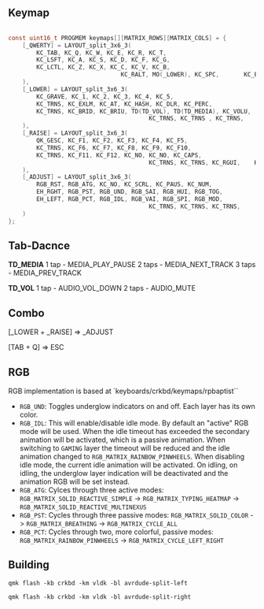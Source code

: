 ## Keymap

```c

const uint16_t PROGMEM keymaps[][MATRIX_ROWS][MATRIX_COLS] = {
	[_QWERTY] = LAYOUT_split_3x6_3(
        KC_TAB, KC_Q, KC_W, KC_E, KC_R, KC_T,                              KC_Y, KC_U, KC_I, KC_O, KC_P, KC_BSPC,
        KC_LSFT, KC_A, KC_S, KC_D, KC_F, KC_G,                             KC_H, KC_J, KC_K, KC_L, KC_SCLN, KC_QUOT,
        KC_LCTL, KC_Z, KC_X, KC_C, KC_V, KC_B,                             KC_N, KC_M, KC_COMM, KC_DOT, KC_SLSH, KC_RSFT,
                                KC_RALT, MO(_LOWER), KC_SPC,       KC_ENT, MO(_RAISE), KC_RGUI
    ),
	[_LOWER] = LAYOUT_split_3x6_3(
        KC_GRAVE, KC_1, KC_2, KC_3, KC_4, KC_5,                                  KC_6, KC_7, KC_8, KC_9, KC_0, C(RCTL(KC_BSPC)),
        KC_TRNS, KC_EXLM, KC_AT, KC_HASH, KC_DLR, KC_PERC,                       KC_CIRC, KC_AMPR, KC_ASTR, KC_LPRN, KC_RPRN, KC_GRV,
        KC_TRNS, KC_BRID, KC_BRIU, TD(TD_VOL), TD(TD_MEDIA), KC_VOLU,            KC_LBRC, KC_RBRC, KC_EQL, KC_MINS, KC_BSLS, KC_TILD,
                                        KC_TRNS, KC_TRNS , KC_TRNS,      KC_TRNS, KC_TRNS, KC_APP
    ),
	[_RAISE] = LAYOUT_split_3x6_3(
        QK_GESC, KC_F1, KC_F2, KC_F3, KC_F4, KC_F5,                         KC_PSCR, C(RCTL(KC_LEFT)), KC_UP, C(RCTL(KC_RGHT)), KC_PGUP, C(RCTL(KC_BSPC)),
        KC_TRNS, KC_F6, KC_F7, KC_F8, KC_F9, KC_F10,                        KC_INS, KC_LEFT, KC_DOWN, KC_RGHT, KC_PGDN, KC_HOME,
        KC_TRNS, KC_F11, KC_F12, KC_NO, KC_NO, KC_CAPS,                     KC_DEL, KC_NO, KC_PPLS, KC_PMNS, KC_SLSH, KC_END,
                                        KC_TRNS, KC_TRNS, KC_RGUI,    KC_TRNS, KC_NO, KC_APP
    ),
	[_ADJUST] = LAYOUT_split_3x6_3(
        RGB_RST, RGB_ATG, KC_NO, KC_SCRL, KC_PAUS, KC_NUM,                      KC_CALC, KC_P7, KC_P8, KC_P9, KC_PAST, KC_PPLS,
        EH_RGHT, RGB_PST, RGB_UND, RGB_SAI, RGB_HUI, RGB_TOG,                   KC_PDOT, KC_P4, KC_P5, KC_P6, KC_PSLS, KC_PMNS,
        EH_LEFT, RGB_PCT, RGB_IDL, RGB_VAI, RGB_SPI, RGB_MOD,                   KC_P0,   KC_P1, KC_P2, KC_P3, KC_NO, KC_PENT,
                                        KC_TRNS, KC_TRNS, KC_TRNS,      KC_TRNS, KC_TRNS, KC_TRNS
    )
};
```

## Tab-Dacnce

**TD_MEDIA**
 1 tap -  MEDIA_PLAY_PAUSE
 2 taps - MEDIA_NEXT_TRACK
 3 taps - MEDIA_PREV_TRACK

**TD_VOL**
 1 tap -  AUDIO_VOL_DOWN
 2 taps - AUDIO_MUTE

## Combo
[_LOWER + _RAISE] => _ADJUST 

[TAB + Q] => ESC

## RGB

RGB implementation is based at `keyboards/crkbd/keymaps/rpbaptist``

- `RGB_UND`: Toggles underglow indicators on and off. Each layer has its own color.
- `RGB_IDL`: This will enable/disable idle mode. By default an "active" RGB mode will be used. When the idle timeout has exceeded the secondary animation will be activated, which is a passive animation. When switching to `GAMING` layer the timeout will be reduced and the idle animation changed to `RGB_MATRIX_RAINBOW_PINWHEELS`.
   When disabling idle mode, the current idle animation will be activated.
   On idling, on idling, the underglow layer indication will be deactivated and the animation RGB will be set instead.
- `RGB_ATG`: Cylces through three active modes: `RGB_MATRIX_SOLID_REACTIVE_SIMPLE` -> `RGB_MATRIX_TYPING_HEATMAP` -> `RGB_MATRIX_SOLID_REACTIVE_MULTINEXUS`
- `RGB_PST`: Cycles through three passive modes: `RGB_MATRIX_SOLID_COLOR` -> `RGB_MATRIX_BREATHING` -> `RGB_MATRIX_CYCLE_ALL`
- `RGB_PCT`: Cycles through two, more colorful, passive modes: `RGB_MATRIX_RAINBOW_PINWHEELS` -> `RGB_MATRIX_CYCLE_LEFT_RIGHT`

## Building

 `qmk flash -kb crkbd -km vldk -bl avrdude-split-left`

 `qmk flash -kb crkbd -km vldk -bl avrdude-split-right`
